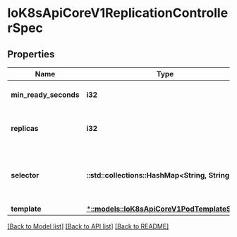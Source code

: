 # IoK8sApiCoreV1ReplicationControllerSpec

## Properties
Name | Type | Description | Notes
------------ | ------------- | ------------- | -------------
**min_ready_seconds** | **i32** | Minimum number of seconds for which a newly created pod should be ready without any of its container crashing, for it to be considered available. Defaults to 0 (pod will be considered available as soon as it is ready) | [optional] 
**replicas** | **i32** | Replicas is the number of desired replicas. This is a pointer to distinguish between explicit zero and unspecified. Defaults to 1. More info: https://kubernetes.io/docs/concepts/workloads/controllers/replicationcontroller#what-is-a-replicationcontroller | [optional] 
**selector** | **::std::collections::HashMap<String, String>** | Selector is a label query over pods that should match the Replicas count. If Selector is empty, it is defaulted to the labels present on the Pod template. Label keys and values that must match in order to be controlled by this replication controller, if empty defaulted to labels on Pod template. More info: https://kubernetes.io/docs/concepts/overview/working-with-objects/labels/#label-selectors | [optional] 
**template** | [***::models::IoK8sApiCoreV1PodTemplateSpec**](io.k8s.api.core.v1.PodTemplateSpec.md) |  | [optional] 

[[Back to Model list]](../README.md#documentation-for-models) [[Back to API list]](../README.md#documentation-for-api-endpoints) [[Back to README]](../README.md)


